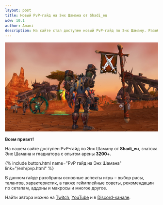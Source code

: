```yaml
---    
layout: post
title: Новый PvP-гайд на Энх Шамана от Shadi_eu
wow: 10.1
author: Amani
description: На сайте стал доступен новый PvP-гайд по Энх Шаману. Разобраны основные аспекты игры – выбор расы, талантов, характеристик, а также геймплейные советы, рекомендации по сетапам, аддоны и макросы и многое другое. Автор – Shadi_eu, гладиатор с опытом арены 3200+.
---
```


<p align="center">
<img src="/assets/img/pvp.jpg"> 
</p>


**Всем привет!**

На нашем сайте доступeн PvP-гайд по Энх Шаману от **Shadi_eu**, знатока Энх Шамана и гладиатора с опытом арены **3200**+. 

<p></p>

{% include button.html name="PvP гайд на Энх Шамана" link="/enh/pvp.html" %}  

<p></p>

В данном гайде разобраны основные аспекты игры – выбор расы, талантов, характеристик, а также геймплейные советы, рекомендации по сетапам, аддоны и макросы и многое другое.

Найти автора можно на [Twitch](https://www.twitch.tv/shadi_eu), [YouTube](https://www.youtube.com/@SHADIEU) и в [Discord-канале](https://discord.gg/EtY2PGsjun).



